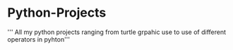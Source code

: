 # Python-Projects
'''
All my python projects ranging from turtle grpahic use to use of different operators in pyhton'''
